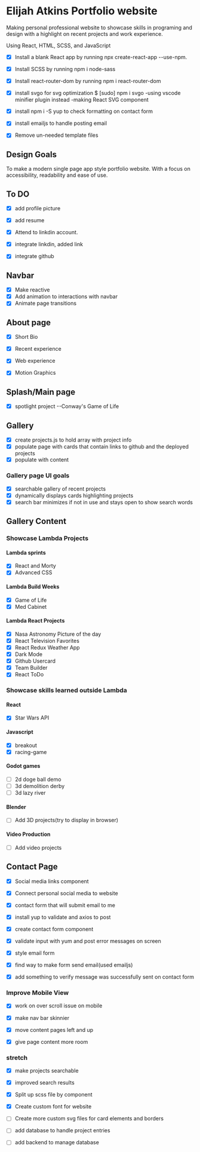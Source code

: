 # Elijah Atkins Portfolio website
Making personal professional website to showcase skills
in programing and design with a highlight on recent 
projects and work experience.


Using React, HTML, SCSS, and JavaScript

- [x] Install a blank React app by running npx create-react-app <app-name> --use-npm.
- [x] Install SCSS by running npm i node-sass
- [x] Install react-router-dom by running npm i react-router-dom
- [x] install svgo for svg optimization $ [sudo] npm i svgo
    -using vscode minifier plugin instead
    -making React SVG component
- [x] install npm i -S yup to check formatting on contact form
- [x] install emailjs to handle posting email
- [x] Remove un-needed template files


## Design Goals
 
 To make a modern single page app style portfolio website. With a focus on accessibility, readability and ease of use. 
 
## To DO

- [x] add profile picture
- [x] add resume 
- [x] Attend to linkdin account.
- [x] integrate linkdin, added link
- [x] integrate github


## Navbar

- [x] Make reactive
- [x] Add animation to interactions with navbar
- [x] Animate page transitions

## About page

- [x] Short Bio
- [x] Recent experience
- [x] Web experience
- [x] Motion Graphics


## Splash/Main page

- [x] spotlight project
--Conway's Game of Life


## Gallery
- [x] create projects.js to hold array with project info
- [x] populate page with cards that contain links to github and the deployed projects
- [x] populate with content
### Gallery page UI goals
- [x] searchable gallery of recent projects
- [x] dynamically displays cards highlighting projects
- [x] search bar minimizes if not in use and stays open to show search words
## Gallery Content
### Showcase Lambda Projects
#### Lambda sprints
- [x] React and Morty
- [x] Advanced CSS
#### Lambda Build Weeks
- [x] Game of Life
- [x] Med Cabinet
#### Lambda React Projects
- [x] Nasa Astronomy Picture of the day
- [x] React Television Favorites
- [x] React Redux Weather App
- [x] Dark Mode
- [x] Github Usercard
- [x] Team Builder
- [x] React ToDo
### Showcase skills learned outside Lambda
#### React 
- [x] Star Wars API
#### Javascript
- [x] breakout
- [x] racing-game
#### Godot games
- [ ] 2d doge ball demo
- [ ] 3d demolition derby
- [ ] 3d lazy river
#### Blender 
- [ ] Add 3D projects(try to display in browser)
#### Video Production
- [ ] Add video projects

## Contact Page

- [x] Social media links component
- [x] Connect personal social media to website
- [x] contact form that will submit email to me
- [x] install yup to validate and axios to post
- [x] create contact form component
- [x] validate input with yum and post error messages on screen
- [x] style email form
- [x] find way to make form send email(used emailjs)
- [x] add something to verify message was successfully sent on contact form


### Improve Mobile View
- [x] work on over scroll issue on mobile
- [x] make nav bar skinnier
- [x] move content pages left and up
- [x] give page content more room


### stretch

- [x] make projects searchable
- [x] improved search results
- [x] Split up scss file by component
- [x] Create custom font for website
- [ ] Create more custom svg files for card elements and borders
- [ ] add database to handle project entries 
- [ ] add backend to manage database



